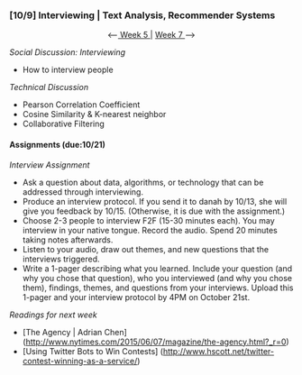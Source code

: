 ### [10/9] Interviewing | Text Analysis, Recommender Systems

<p align="center"> <--<a href="https://github.com/giladlotan/itpmssd/blob/master/Week_5/README.md"> Week 5 </a> | <a href="https://github.com/giladlotan/itpmssd/blob/master/Week_7/README.md"> Week 7 </a> --> </p>

_Social Discussion: Interviewing_
- How to interview people

_Technical Discussion_
- Pearson Correlation Coefficient
- Cosine Similarity & K-nearest neighbor
- Collaborative Filtering

#### Assignments (due:10/21) 
_Interview Assignment_
- Ask a question about data, algorithms, or technology that can be addressed through interviewing. 
- Produce an interview protocol. If you send it to danah by 10/13, she will give you feedback by 10/15. (Otherwise, it is due with the assignment.)
- Choose 2-3 people to interview F2F (15-30 minutes each). You may interview in your native tongue. Record the audio. Spend 20 minutes taking notes afterwards. 
- Listen to your audio, draw out themes, and new questions that the interviews triggered.
- Write a 1-pager describing what you learned. Include your question (and why you chose that question), who you interviewed (and why you chose them), findings, themes, and questions from your interviews. Upload this 1-pager and your interview protocol by 4PM on October 21st.

_Readings for next week_
- [The Agency | Adrian Chen] (http://www.nytimes.com/2015/06/07/magazine/the-agency.html?_r=0)
- [Using Twitter Bots to Win Contests] (http://www.hscott.net/twitter-contest-winning-as-a-service/)
